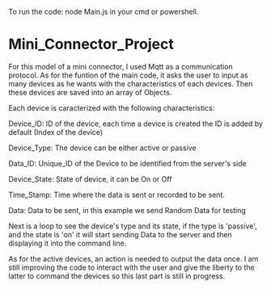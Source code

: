 To run the code: node Main.js in your cmd or powershell.

# Mini_Connector_Project

For this model of a mini connector, I used Mqtt as a communication protocol.
As for the funtion of the main code, it asks the user to input as many devices as he wants with the characteristics of each devices.
Then these devices are saved into an array of Objects.

Each device is caracterized with the following characteristics:

Device_ID: ID of the device, each time a device is created the ID is added by default (Index of the device)

Device_Type: The device can be either active or passive

Data_ID: Unique_ID of the Device to be identified from the server's side

Device_State: State of device, it can be On or Off

Time_Stamp: Time where the data is sent or recorded to be sent.

Data: Data to be sent, in this example we send Random Data for testing

Next is a loop to see the device's type and its state, if the type is 'passive', and the state is 'on' it will start sending Data to the server and then displaying it into the command line.

As for the active devices, an action is needed to output the data once. I am still improving the code to interact with the user and give the liberty to the latter to command the devices so this last part is still in progress.


